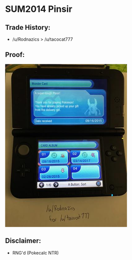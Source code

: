 # SUM2014 Pinsir

## Trade History:
* /u/Rodnazics > /u/tacocat777

## Proof:
![WonderCard](./WonderCard.jpg)

## Disclaimer: 
* RNG'd (Pokecalc NTR)